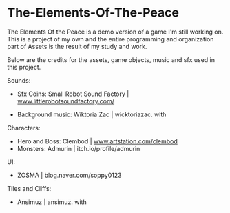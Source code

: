 # The-Elements-Of-The-Peace

The Elements Of the Peace is a demo version of a game I'm still working on. This is a project of my own and the entire programming and organization part of Assets is the result of my study and work.

Below are the credits for the assets, game objects, music and sfx used in this project.

Sounds:
- Sfx Coins: Small Robot Sound Factory | www.littlerobotsoundfactory.com/

- Background music: Wiktoria Zac | wicktoriazac. with

Characters:
- Hero and Boss: Clembod | www.artstation.com/clembod
- Monsters: Admurin | itch.io/profile/admurin

UI:
- ZOSMA | blog.naver.com/soppy0123

Tiles and Cliffs:
- Ansimuz | ansimuz. with
